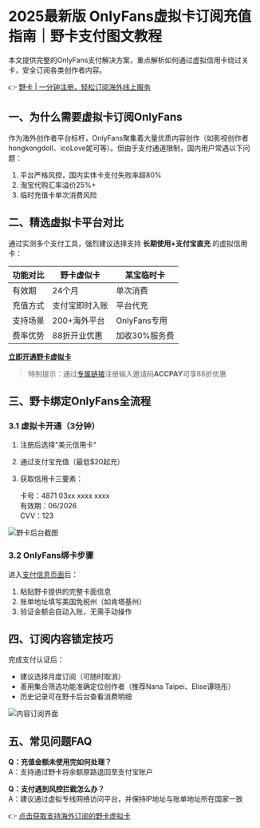 # 2025最新版 OnlyFans虚拟卡订阅充值指南｜野卡支付图文教程

本文提供完整的OnlyFans支付解决方案，重点解析如何通过虚拟信用卡绕过关卡，安全订阅各类创作者内容。

👉 [野卡 | 一分钟注册，轻松订阅海外线上服务](https://bbtdd.com/yeka)

## 一、为什么需要虚拟卡订阅OnlyFans
作为海外创作者平台标杆，OnlyFans聚集着大量优质内容创作（如影视创作者hongkongdoll、icoLove妮可等）。但由于支付通道限制，国内用户常遇以下问题：
1. 平台严格风控，国内实体卡支付失败率超80%
2. 淘宝代购汇率溢价25%+
3. 临时充值卡单次消费风险


## 二、精选虚拟卡平台对比
通过实测多个支付工具，强烈建议选择支持 **长期使用+支付宝直充** 的虚拟信用卡：

| 功能对比     | 野卡虚似卡 | 某宝临时卡 |
|--------------|----------------|------------|
| 有效期       | 24个月         | 单次消费   |
| 充值方式     | 支付宝即时入账 | 平台代充   |
| 支持场景     | 200+海外平台   | OnlyFans专用|
| 费率优势     | 88折开业优惠   | 加收30%服务费|
[**立即开通野卡虚拟卡**](https://bbtdd.com/yeka)

> 特别提示：通过[专属链接](https://bbtdd.com/yeka)注册输入邀请码**ACCPAY**可享88折优惠

## 三、野卡绑定OnlyFans全流程

### 3.1 虚拟卡开通（3分钟）
1. 注册后选择"美元信用卡"
2. 通过支付宝充值（最低$20起充）
3. 获取信用卡三要素：
   
   卡号：4871 03xx xxxx xxxx  
   有效期：06/2026  
   CVV：123
   

![野卡后台截图](https://bbtdd.com/wp-content/uploads/img/23476340.webp)

### 3.2 OnlyFans绑卡步骤
进入[支付信息页面](https://onlyfans.com/my/payments/add_card)后：
1. 粘贴野卡提供的完整卡面信息
2. 账单地址填写美国免税州（如肯塔基州）
3. 验证金额会自动入账，无需手动操作



## 四、订阅内容锁定技巧
完成支付认证后：
- 建议选择月度订阅（可随时取消）
- 善用集合筛选功能准确定位创作者（推荐Nana Taipei、Elise谭晓彤）
- 历史记录可在野卡后台查看消费明细

![内容订阅界面](https://bbtdd.com/wp-content/uploads/img/487601588466156.webp)

## 五、常见问题FAQ
**Q：充值金额未使用完如何处理？**  
A：支持通过野卡将余额原路退回至支付宝账户

**Q：支付遇到风控拦截怎么办？**  
A：建议通过虚拟专线网络访问平台，并保持IP地址与账单地址所在国家一致

👉 [点击获取支持海外订阅的野卡虚拟卡](https://bbtdd.com/yeka)